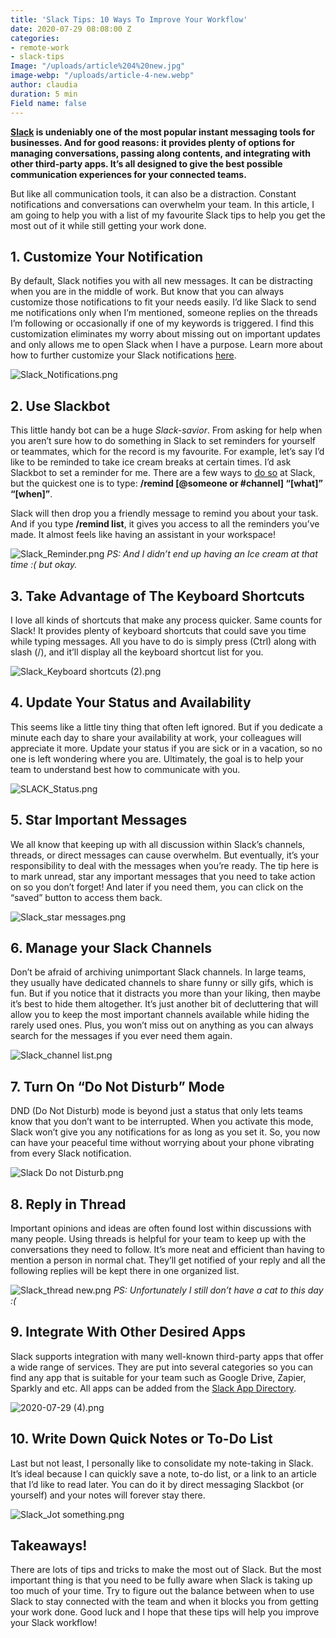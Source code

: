 ```yaml
---
title: 'Slack Tips: 10 Ways To Improve Your Workflow'
date: 2020-07-29 08:08:00 Z
categories:
- remote-work
- slack-tips
Image: "/uploads/article%204%20new.jpg"
image-webp: "/uploads/article-4-new.webp"
author: claudia
duration: 5 min
Field name: false
---
```


**[Slack](https://slack.com/intl/en-id/) is undeniably one of the most popular instant messaging tools for businesses. And for good reasons: it provides plenty of options for managing conversations, passing along contents, and integrating with other third-party apps. It’s all designed to give the best possible communication experiences for your connected teams.**

<!--more-->

But like all communication tools, it can also be a distraction. Constant notifications and conversations can overwhelm your team. In this article, I am going to help you with a list of my favourite Slack tips to help you get the most out of it while still getting your work done.

## 1. Customize Your Notification

By default, Slack notifies you with all new messages. It can be distracting when you are in the middle of work. But know that you can always customize those notifications to fit your needs easily. I’d like Slack to send me notifications only when I’m mentioned, someone replies on the threads I’m following or occasionally if one of my keywords is triggered. I find this customization eliminates my worry about missing out on important updates and only allows me to open Slack when I have a purpose. Learn more about how to further customize your Slack notifications [here](https://slack.com/intl/en-id/help/articles/201355156-Guide-to-desktop-notifications).

![Slack_Notifications.png](/uploads/Slack_Notifications.png)

## 2. Use Slackbot

This little handy bot can be a huge *Slack-savior*. From asking for help when you aren’t sure how to do something in Slack to set reminders for yourself or teammates, which for the record is my favourite. For example, let’s say I’d like to be reminded to take ice cream breaks at certain times. I’d ask Slackbot to set a reminder for me. There are a few ways to [do so](https://slack.com/intl/en-id/help/articles/208423427-Set-a-reminder#delete-a-reminder) at Slack, but the quickest one is to type: **/remind \[@someone or #channel\] “\[what\]” “\[when\]”**.

Slack will then drop you a friendly message to remind you about your task. And if you type **/remind list**, it gives you access to all the reminders you’ve made. It almost feels like having an assistant in your workspace!

![Slack_Reminder.png](/uploads/Slack_Reminder.png)
*PS: And I didn’t end up having an Ice cream at that time :( but okay.*

## 3. Take Advantage of The Keyboard Shortcuts

I love all kinds of shortcuts that make any process quicker. Same counts for Slack! It provides plenty of keyboard shortcuts that could save you time while typing messages. All you have to do is simply press (Ctrl) along with slash (/), and it’ll display all the keyboard shortcut list for you.

![Slack_Keyboard shortcuts (2).png](/uploads/Slack_Keyboard%20shortcuts%20(2).png)

## 4. Update Your Status and Availability

This seems like a little tiny thing that often left ignored. But if you dedicate a minute each day to share your availability at work, your colleagues will appreciate it more. Update your status if you are sick or in a vacation, so no one is left wondering where you are. Ultimately, the goal is to help your team to understand best how to communicate with you.

![SLACK_Status.png](/uploads/SLACK_Status.png)

## 5. Star Important Messages

We all know that keeping up with all discussion within Slack’s channels, threads, or direct messages can cause overwhelm. But eventually, it’s your responsibility to deal with the messages when you’re ready. The tip here is to mark unread, star any important messages that you need to take action on so you don’t forget! And later if you need them, you can click on the “saved” button to access them back.

![Slack_star messages.png](/uploads/Slack_star%20messages.png)

## 6. Manage your Slack Channels

Don’t be afraid of archiving unimportant Slack channels. In large teams, they usually have dedicated channels to share funny or silly gifs, which is fun. But if you notice that it distracts you more than your liking, then maybe it’s best to hide them altogether. It’s just another bit of decluttering that will allow you to keep the most important channels available while hiding the rarely used ones. Plus, you won’t miss out on anything as you can always search for the messages if you ever need them again.

![Slack_channel list.png](/uploads/Slack_channel%20list.png)

## 7. Turn On  “Do Not Disturb” Mode

DND (Do Not Disturb) mode is beyond just a status that only lets teams know that you don’t want to be interrupted. When you activate this mode, Slack won’t give you any notifications for as long as you set it. So, you now can have your peaceful time without worrying about your phone vibrating from every Slack notification.

![Slack Do not Disturb.png](/uploads/Slack%20Do%20not%20Disturb.png)

## 8. Reply in Thread

Important opinions and ideas are often found lost within discussions with many people. Using threads is helpful for your team to keep up with the conversations they need to follow. It’s more neat and efficient than having to mention a person in normal chat. They’ll get notified of your reply and all the following replies will be kept there in one organized list.

![Slack_thread new.png](/uploads/Slack_thread%20new.png)
*PS: Unfortunately I still don’t have a cat to this day :(*

## 9. Integrate With Other Desired Apps

Slack supports integration with many well-known third-party apps that offer a wide range of services. They are put into several categories so you can find any app that is suitable for your team such as Google Drive, Zapier, Sparkly and etc. All apps can be added from the [Slack App Directory](https://sparkly-group.slack.com/apps).

![2020-07-29 (4).png](/uploads/2020-07-29%20(4).png)

## 10. Write Down Quick Notes or To-Do List

Last but not least, I personally like to consolidate my note-taking in Slack. It’s ideal because I can quickly save a note, to-do list, or a link to an article that I’d like to read later. You can do it by direct messaging Slackbot (or yourself) and your notes will forever stay there.

![Slack_Jot something.png](/uploads/Slack_Jot%20something.png)

## Takeaways!

There are lots of tips and tricks to make the most out of Slack. But the most important thing is that you need to be fully aware when Slack is taking up too much of your time. Try to figure out the balance between when to use Slack to stay connected with the team and when it blocks you from getting your work done. Good luck and I hope that these tips will help you improve your Slack workflow!